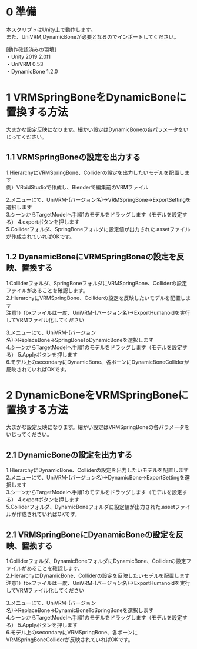 # 0 準備
本スクリプトはUnity上で動作します。<br>
また、UniVRM,DynamicBoneが必要となるのでインポートしてください。<br>

[動作確認済みの環境]<br>
・Unity 2019 2.0f1<br>
・UniVRM 0.53<br>
・DynamicBone 1.2.0<br>

# 1 VRMSpringBoneをDynamicBoneに置換する方法
大まかな設定反映になります。細かい設定はDynamicBoneの各パラメータをいじってください。<br>

## 1.1 VRMSpringBoneの設定を出力する
1.HierarchyにVRMSpringBone、Colliderの設定を出力したいモデルを配置します<br>
例）VRoidStudioで作成し、Blenderで編集前のVRMファイル<br>

2.メニューにて、UniVRM-(バージョン名)→VRMSpringBone→ExportSettingを選択します<br>
3.シーンからTargetModelへ手順1のモデルをドラッグします（モデルを設定する）
4.exportボタンを押します<br>
5.Colliderフォルダ、SpringBoneフォルダに設定値が出力された.assetファイルが作成されていればOKです。<br>

## 1.2 DyanamicBoneにVRMSpringBoneの設定を反映、置換する
1.Colliderフォルダ、SpringBoneフォルダにVRMSpringBone、Colliderの設定ファイルがあることを確認します。<br>
2.HierarchyにVRMSpringBone、Colliderの設定を反映したいモデルを配置します<br>
注意1）fbxファイルは一度、UniVRM-(バージョン名)→ExportHumanoidを実行してVRMファイル化してください<br>

3.メニューにて、UniVRM-(バージョン名)→ReplaceBone→SpringBoneToDynamicBoneを選択します<br>
4.シーンからTargetModelへ手順1のモデルをドラッグします（モデルを設定する）
5.Applyボタンを押します<br>
6.モデル上のsecondaryにDynamicBone、各ボーンにDynamicBoneColliderが反映されていればOKです。<br>

# 2 DynamicBoneをVRMSpringBoneに置換する方法
大まかな設定反映になります。細かい設定はVRMSpringBoneの各パラメータをいじってください。<br>

## 2.1 DynamicBoneの設定を出力する
1.HierarchyにDynamicBone、Colliderの設定を出力したいモデルを配置します<br>
2.メニューにて、UniVRM-(バージョン名)→DynamicBone→ExportSettingを選択します<br>
3.シーンからTargetModelへ手順1のモデルをドラッグします（モデルを設定する）
4.exportボタンを押します<br>
5.Colliderフォルダ、DynamicBoneフォルダに設定値が出力された.assetファイルが作成されていればOKです。<br>

## 2.1 VRMSpringBoneにDyanamicBoneの設定を反映、置換する
1.Colliderフォルダ、DynamicBoneフォルダにDynamicBone、Colliderの設定ファイルがあることを確認します。<br>
2.HierarchyにDynamicBone、Colliderの設定を反映したいモデルを配置します<br>
注意1）fbxファイルは一度、UniVRM-(バージョン名)→ExportHumanoidを実行してVRMファイル化してください<br>

3.メニューにて、UniVRM-(バージョン名)→ReplaceBone→DynamicBoneToSpringBoneを選択します<br>
4.シーンからTargetModelへ手順1のモデルをドラッグします（モデルを設定する）
5.Applyボタンを押します<br>
6.モデル上のsecondaryにVRMSpringBone、各ボーンにVRMSpringBoneColliderが反映されていればOKです。<br>

